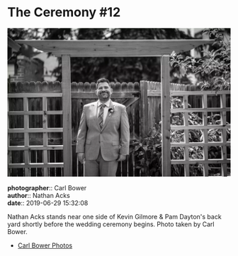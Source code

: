 # The Ceremony #12

![Nathan Acks stands near one side of Kevin Gilmore and Pam Dayton's back yard](assets/2019-06-29-set-1-the-ceremony-12.webp)

**photographer**:: Carl Bower  
**author**:: Nathan Acks  
**date**:: 2019-06-29 15:32:08

Nathan Acks stands near one side of Kevin Gilmore & Pam Dayton's back yard shortly before the wedding ceremony begins. Photo taken by Carl Bower.

* [Carl Bower Photos](https://carlbowerphotos.com)
